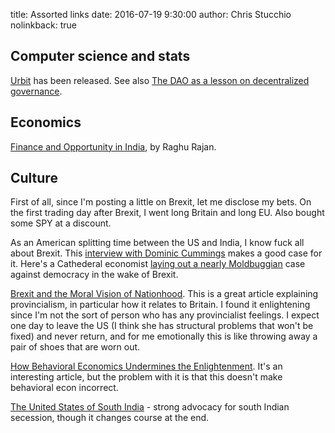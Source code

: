 title: Assorted links
date: 2016-07-19 9:30:00
author: Chris Stucchio
nolinkback: true


## Computer science and stats

[Urbit](http://urbit.org/) has been released. See also [The DAO as a lesson on decentralized governance](http://urbit.org/blog/dao/).

## Economics

[Finance and Opportunity in India](http://www.bis.org/review/r140811a.htm), by Raghu Rajan.

## Culture

First of all, since I'm posting a little on Brexit, let me disclose my bets. On the first trading day after Brexit, I went long Britain and long EU. Also bought some SPY at a discount.

As an American splitting time between the US and India, I know fuck all about Brexit. This [interview with Dominic Cummings](http://www.economist.com/blogs/bagehot/2016/01/out-campaign) makes a good case for it. Here's a Cathederal economist [laying out a nearly Moldbuggian](https://www.project-syndicate.org/commentary/brexit-democratic-failure-for-uk-by-kenneth-rogoff-2016-06?referrer=/IWqT24P7A6) case against democracy in the wake of Brexit.

[Brexit and the Moral Vision of Nationhood](https://mereorthodoxy.com/political-social-earthquake-brexit-future-britain/). This is a great article explaining provincialism, in particular how it relates to Britain. I found it enlightening since I'm not the sort of person who has any provincialist feelings. I expect one day to leave the US (I think she has structural problems that won't be fixed) and never return, and for me emotionally this is like throwing away a pair of shoes that are worn out.

[How Behavioral Economics Undermines the Enlightenment](https://fee.org/articles/how-behavioral-econ-undermines-the-enlightenment/). It's an interesting article, but the problem with it is that this doesn't make behavioral econ incorrect.

[The United States of South India](http://www.thenewsminute.com/article/united-states-south-india-can-southern-collective-get-us-better-deal-delhi-46501) - strong advocacy for south Indian secession, though it changes course at the end.
